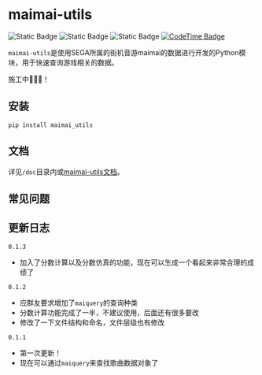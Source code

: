 # maimai-utils

![Static Badge](https://img.shields.io/badge/python-3.10%2B-blue?logo=python&logoColor=edb641)
![Static Badge](https://img.shields.io/badge/maimai-1.40%2B-green)
![Static Badge](https://img.shields.io/badge/Dev-0.1.32-orange)
[![CodeTime Badge](https://img.shields.io/endpoint?style=flat&color=222&url=https%3A%2F%2Fapi.codetime.dev%2Fshield%3Fid%3D25986%26project%3Dmaimai-utils%26in=0)](https://codetime.dev)

`maimai-utils`是使用SEGA所属的街机音游maimai的数据进行开发的Python模块，用于快速查询游戏相关的数据。

施工中🚧🚧🚧！

## 安装
```shell
pip install maimai_utils
```

## 文档

详见`/doc`目录内或[maimai-utils文档](https://vercel.kyoku.top)。

## 常见问题

## 更新日志
`0.1.3`
* 加入了分数计算以及分数仿真的功能，现在可以生成一个看起来非常合理的成绩了

`0.1.2`
* 应群友要求增加了`maiquery`的查询种类
* 分数计算功能完成了一半，不建议使用，后面还有很多要改
* 修改了一下文件结构和命名，文件层级也有修改

`0.1.1`
* 第一次更新！
* 现在可以通过`maiquery`来查找歌曲数据对象了